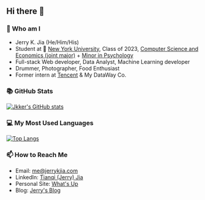 ## Hi there 👋


### 🙋‍ Who am I

- Jerry K. Jia (He/Him/His)
- Student at 🏫  [New York University](https://www.nyu.edu/), Class of 2023, [Computer Science and Economics (joint major)](https://cs.nyu.edu/home/undergrad/major_programs.html) + [Minor in Psychology](https://as.nyu.edu/content/nyu-as/as/departments/psychology/undergraduate/program-requirements.html)
- Full-stack Web developer, Data Analyst, Machine Learning developer
- Drummer, Photographer, Food Enthusiast
- Former intern at [Tencent](https://intl.cloud.tencent.com/) & My DataWay Co.

### 📚 GitHub Stats
[![Jkker's GitHub stats](https://github-readme-stats.vercel.app/api?username=Jkker&theme=dracula)](https://github.com/Jkker/github-readme-stats)

### 💻 My Most Used Languages
[![Top Langs](https://github-readme-stats.vercel.app/api/top-langs/?username=Jkker&layout=compact&theme=dracula)](https://github.com/Jkker/github-readme-stats)


### 📫 How to Reach Me
- Email: [me@jerrykjia.com](mailto:me@jerrykjia.com)
- LinkedIn: [Tianqi (Jerry) Jia](https://www.linkedin.com/in/jerrykjia/)
- Personal Site: [What's Up](https://www.jerrykjia.com/)
- Blog: [Jerry's Blog](https://blog.jerrykjia.com/)

<!--
**Jkker/Jkker** is a ✨ _special_ ✨ repository because its `README.md` (this file) appears on your GitHub profile.

Here are some ideas to get you started:

- 🔭 I’m currently working on ...
- 🌱 I’m currently learning ...
- 👯 I’m looking to collaborate on ...
- 🤔 I’m looking for help with ...
- 💬 Ask me about ...
- 📫 How to reach me: ...
- 😄 Pronouns: ...
- ⚡ Fun fact: ...
-->
